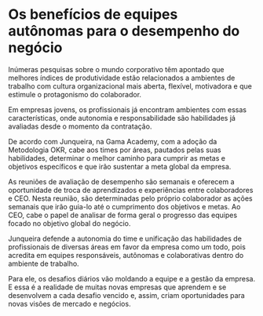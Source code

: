 # Os benefícios de equipes autônomas para o desempenho do negócio

Inúmeras pesquisas sobre o mundo corporativo têm apontado que melhores índices de produtividade estão relacionados a ambientes de trabalho com cultura organizacional mais aberta, flexível, motivadora e que estimule o protagonismo do colaborador.

Em empresas jovens, os profissionais já encontram ambientes com essas características, onde autonomia e responsabilidade são habilidades já avaliadas desde o momento da contratação.

De acordo com Junqueira, na Gama Academy, com a adoção da Metodologia OKR, cabe aos times por áreas, pautados pelas suas habilidades, determinar o melhor caminho para cumprir as metas e objetivos específicos e que irão sustentar a meta global da empresa.

As reuniões de avaliação de desempenho são semanais e oferecem a oportunidade de troca de aprendizados e experiências entre colaboradores e CEO. Nesta reunião, são determinadas pelo próprio colaborador as ações semanais que irão guia-lo até o cumprimento dos objetivos e metas. Ao CEO, cabe o papel de analisar de forma geral o progresso das equipes focado no objetivo global do negócio.

Junqueira defende a autonomia do time e unificação das habilidades de profissionais de diversas áreas em favor da empresa como um todo, pois acredita em equipes responsáveis, autônomas e colaborativas dentro do ambiente de trabalho.

Para ele, os desafios diários vão moldando a equipe e a gestão da empresa. E essa é a realidade de muitas novas empresas que aprendem e se desenvolvem a cada desafio vencido e, assim, criam oportunidades para novas visões de mercado e negócios.